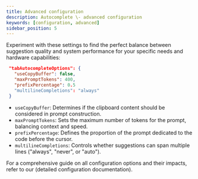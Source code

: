 ```yaml
---
title: Advanced configuration
description: Autocomplete \- advanced configuration
keywords: [configuration, advanced]
sidebar_position: 5
---
```


Experiment with these settings to find the perfect balance between suggestion quality and system performance for your specific needs and hardware capabilities:

```config.json
 "tabAutocompleteOptions": {
   "useCopyBuffer": false,
   "maxPromptTokens": 400,
   "prefixPercentage": 0.5
   "multilineCompletions": "always"
 }
```

- `useCopyBuffer`: Determines if the clipboard content should be considered in prompt construction.
- `maxPromptTokens`: Sets the maximum number of tokens for the prompt, balancing context and speed.
- `prefixPercentage`: Defines the proportion of the prompt dedicated to the code before the cursor.
- `multilineCompletions`: Controls whether suggestions can span multiple lines ("always", "never", or "auto").

For a comprehensive guide on all configuration options and their impacts, refer to our (detailed configuration documentation).

